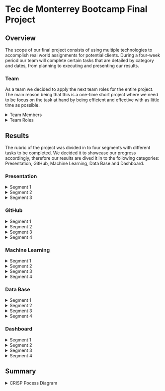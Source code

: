 # Tec de Monterrey Bootcamp Final Project

## Overview

The scope of our final project consists of using multiple technologies to accomplish real world assignments for potential clients. During a four-week period our team will complete certain tasks that are detailed by category and dates, from planning to executing and presenting our results.


### Team

As a team we decided to apply the next team roles for the entire project. The main reason being that this is a one-time short project where we need to be focus on the task at hand by being efficient and effective with as little time as possible.

<details><summary>Team Members</summary>

- Luz Helena - https://github.com/luhlna
- Alexis Santiago - https://github.com/Alfer23
- Claudio Rocha - https://github.com/claud-e
- Daniel Tejada - https://github.com/dani1925
- Jorge Solis - https://github.com/ioshisolis

</details>

<details><summary>Team Roles</summary>
  
  ![TeamRoles](https://user-images.githubusercontent.com/37987602/153530443-7aaf8bc8-ca44-44aa-b725-17417fecaa0a.png)

</details>
  
## Results

The rubric of the project was divided in to four segments with different tasks to be completed. We decided it to showcase our progress accordingly, therefore our results are dived it in to the following categories: Presentation, GitHub, Machine Learning, Data Base and Dashboard.


### Presentation

<details><summary>Segment 1</summary>
  
#### Selected topic:
- Get Twitter data through an API to perform sentiment analysis with machine learning 

#### Reason why they selected their topic
- The project consists of building a tool that can analyze tweet sentiment on specific words, based on machine learning. The user would be able to look for certain hashtags, then extracts the tweets that talk about that specific subject, apply the machine learning model to categorize the sentiment of the tweets. We have considered different potential users such as:
  
  - Non-profits
  - Government Agencies
  - Politicians
  - Companies 
  - Social Responsibility

#### Description of their source of data
- Our data from twitter comprehends tweets, like, retweets, and location

#### Questions they hope to answer with the data
- What do people think about a particular subject?
- What is the tweet with the most reach?
- What is the location of the users with a positive feeling about the tweet?
- What is the location of the users with a negative feeling about the tweet?

#### Description of the communication protocols
As a team we have stablished four channels of communication. 
  - Slack Conversations 
    - One to one conversations (bilingual writing)
    - Team 5 personal chat (only team members, bilingual writing)
    - Chat with TA´s and Instructor as moderators (write in english)
  - Google Meet Quick Meeting 
    - Every Day at 10:00 pm (Mexico City Time)
    - 15 to 20 min meeting 
    - We use this meeting to touch base on important issues during the day and to create pull request and merge to the main branch
  - Class Time Meetings through Zoom 
    - Tuesdays and Thursdays we get together during class time to discuss more in depth our project, also relying on the assistance of our TA.
    - Saturdays for the Office Hours (OPTIONAL)
  - Extraordinary meeting 
    - This are schedule ahead of time through slack one to one, or in our personal chat. 
    - We discuss urgent matters, most of the time this meeting are done Saturday and Sunday afternoos.

</details>

<details><summary>Segment 2</summary>
    
</details>

<details><summary>Segment 3</summary>
    
</details>
  
  
</details>
  
  
### GitHub  


<details><summary>Segment 1</summary>
  
  Our first week includes a README.md file that includes a description of the [communication protocols](https://github.com/ioshisolis/Bootcamp_Final_Project/edit/main/README.md#description-of-the-communication-protocols), individual branches and four commits per team member. 
  
  #### Individual Branches 
  ![Branches](https://user-images.githubusercontent.com/37987602/153726614-b1cd7dfb-d9ba-4415-86d5-b8c027b03d45.png)

  
</details>

<details><summary>Segment 2</summary>
  
</details>

<details><summary>Segment 3</summary>
  
</details>

<details><summary>Segment 4</summary>
  
</details>


### Machine Learning

<details><summary>Segment 1</summary>
  
  
  Provisional machine learning model accomplishes the following
  - Takes in data in from the provisional database
  - Outputs label(s) for input data
  
  Important Questions
   - Why are we using this machine learning model?
   - NLP
    - List of Stop Words (Words to ignore) and why
  
</details>

<details><summary>Segment 2</summary>
  
</details>

<details><summary>Segment 3</summary>
  
</details>

<details><summary>Segment 4</summary>
  
</details>


### Data Base

<details><summary>Segment 1</summary>
 
  Provisional database accomplishes the following:
  - Sample data that mimics the expected final database structure or schema
  - Draft machine learning module is connected to the provisional database

  Important Questions:

  - ### Data Types of each column
    - ### Twitter data Table
        This Table will Hold de Tweet Text scrapped by certain Keyword, and a ML algorithm will cluster it by sentiment.   

        | Columns      | Data Type | Description |
        | :---         |  :---:    |    :--- |
        | Index        | Serial Int      | Row Count |
        | User         | String   | The Screen Name of the user     |
        | User_id      | Integer   | The unique user_id Tweeter gives to each member    |
        | Tweet        | String  | The Actual Tweet of the User   |      
        | Sentiment      | String   | The cluster Assigned by ML algorithm  |


    - ### User Data Table
      This Table will Hold the information about the user that post the tweets.

      | Columns      | Data Type | Description |
      | :---         |  :---:    |    :--- |
      | Index        | Serial Int      | Row Count |
      | User_id      | Integer   | The unique user_id Tweeter gives to each member    |
      | Re-tweet Count       | Integer  | The numer of Re-tweets a tweets had |      
      | Location      | String   | The City and Country of the user |
      | Verified_Account     | Boolean   | It shows if a Twitter Account is verified  |
      |Geo_Enabled      | Boolean   | Shows if the user had enabled the geo location |  
      | Lang      | String   | Language of the Tweet|          



  - Why are we using this data?

    The twitter_data table stores the text of the tweets collected on a keyword, with the aim of classifying the data to find out the general feeling of the community on twitter about a topic.

    The User_data table stores user data. These data help us to filter the information by languages ​​or number of followers as well as their location to know where more than one specific topic is discussed.

    ## Test Join 

        SELECT *
        FROM "Twitter_data"
        INNER JOIN "User_Data"
        On "User_Data"."User_id" = "Twitter_data"."User_id";

    ![JOIN](https://github.com/ioshisolis/Bootcamp_Final_Project/blob/main/Data/DB_Join.png)

     
  
  
</details>

<details><summary>Segment 2</summary>
  
</details>

<details><summary>Segment 3</summary>
  
</details>

<details><summary>Segment 4</summary>
  
</details>


### Dashboard

<details><summary>Segment 1</summary>
  
  ![Dashboard_FirstDraft](https://user-images.githubusercontent.com/37987602/153799300-8ecf4995-cb17-4f25-b419-0b47c25c9046.jpeg)

</details>

<details><summary>Segment 2</summary>
  
</details>

<details><summary>Segment 3</summary>
  
</details>

<details><summary>Segment 4</summary>
  
</details>

## Summary

<details><summary>CRISP Pocess Diagram</summary>
  
![CRISP-DM_Process_Diagram](https://user-images.githubusercontent.com/37987602/153728408-92d4675f-3d55-4068-94ca-8ff9974e0c97.png)

</details>

